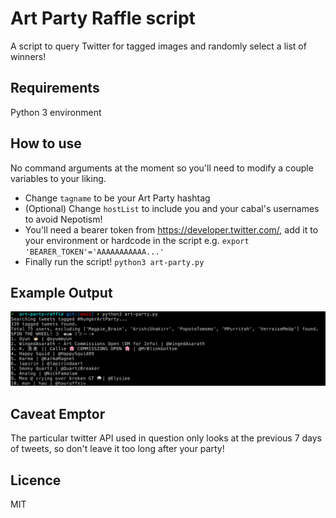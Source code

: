 # Art Party Raffle script
A script to query Twitter for tagged images and randomly select a list of winners!

## Requirements
Python 3 environment

## How to use
No command arguments at the moment so you'll need to modify a couple variables to your liking.

* Change `tagname` to be your Art Party hashtag
* (Optional) Change `hostList` to include you and your cabal's usernames to avoid Nepotism!
* You'll need a bearer token from https://developer.twitter.com/, add it to your environment or hardcode in the script e.g. `export 'BEARER_TOKEN'='AAAAAAAAAAA...'` 
* Finally run the script! `python3 art-party.py`

## Example Output
![](output.png?raw=true)

## Caveat Emptor
The particular twitter API used in question only looks at the previous 7 days of tweets, so don't leave it too long after your party!


## Licence

MIT

